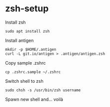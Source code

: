 # zsh-setup

Install zsh
```
sudo apt install zsh
```

Install antigen
```
mkdir -p $HOME/.antigen
curl -L git.io/antigen > .antigen/antigen.zsh
```

Copy sample .zshrc
```
cp .zshrc.sample ~/.zshrc
```

Switch shell to zsh
```
sudo chsh -s /usr/bin/zsh username
```

Spawn new shell and... voilà